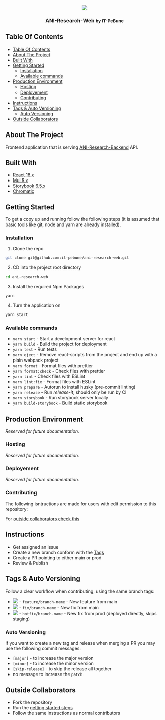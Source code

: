 <p align="center">
  <a href="">
    <img src="https://integritatepebune.ro/_next/image?url=%2Fimages%2Fprofile.png&w=384&q=75">
  </a>

  <h3 align="center">
    ANI-Research-Web
    <small>by IT-PeBune</small>
  </h3>

   <!-- <p align="center">
      <a href="#"><strong>Explore the API documentation »</strong></a>
    </p> -->
</p>

## Table Of Contents

- [Table Of Contents](#table-of-contents)
- [About The Project](#about-the-project)
- [Built With](#built-with)
- [Getting Started](#getting-started)
  - [Installation](#installation)
  - [Available commands](#available-commands)
- [Production Environment](#production-environment)
  - [Hosting](#hosting)
  - [Deployement](#deployement)
  - [Contributing](#contributing)
- [Instructions](#instructions)
- [Tags & Auto Versioning](#tags--auto-versioning)
  - [Auto Versioning](#auto-versioning)
- [Outside Collaborators](#outside-collaborators)

## About The Project

Frontend application that is serving [ANI-Research-Backend](https://github.com/it-pebune/ani-research-backend) API.

## Built With

- [React 18.x](https://17.reactjs.org/)
- [Mui 5.x](https://mui.com/material-ui/getting-started/installation/)
- [Storybook 6.5.x](https://storybook.js.org/docs/6.5/react/get-started/introduction)
- [Chromatic](https://www.chromatic.com)

## Getting Started

To get a copy up and running follow the following steps (it is assumed that basic tools like git, node and yarn are already installed).

### Installation

1. Clone the repo

```sh
git clone git@github.com:it-pebune/ani-research-web.git
```

2. CD into the project root directory

```sh
cd ani-research-web
```

3. Install the required Npm Packages

```sh
yarn
```

4. Turn the application on

```sh
yarn start
```

### Available commands

- `yarn start` - Start a development server for react
- `yarn build` - Build the project for deployment
- `yarn test` - Run tests
- `yarn eject` - Remove react-scripts from the project and end up with a plain webpack project
- `yarn format` - Format files with prettier
- `yarn format:check` - Check files with prettier
- `yarn lint` - Check files with ESLint
- `yarn lint:fix` - Format files with ESLint
- `yarn prepare` - Autorun to install husky (pre-commit linting)
- `yarn release` - Run _release-it_, should only be run by CI
- `yarn storybook` - Run storybook server locally
- `yarn build-storybook` - Build static storybook

## Production Environment

_Reserved for future documentation._

### Hosting

_Reserved for future documentation._

### Deployement

_Reserved for future documentation._

### Contributing

The following isntructions are made for users with edit permission to this repository:

For [outside collaborators check this](#outside-collaborators)

## Instructions

- Get assigned an issue
- Create a new branch conform with the [Tags](#tags)
- Create a PR pointing to either main or prod
- Review & Publish

## Tags & Auto Versioning

Follow a clear workflow when contributing, using the same branch tags:

- ![](https://img.shields.io/badge/-feature-5319e7) - `feature/branch-name` - New feature from main
- ![](https://img.shields.io/badge/-fix-d93f0b) - `fix/branch-name` - New fix from main
- ![](https://img.shields.io/badge/-hotfix-b60205) - `hotfix/branch-name` - New fix from prod (deployed directly, skips staging)

### Auto Versioning

If you want to create a new tag and release when merging a PR you may use the following commit messages:

- `[major]` - to increase the major version
- `[minor]` - to increase the minor version
- `[skip-release]` - to skip the release all together
- no message to increase the `patch`

## Outside Collaborators

- Fork the repository
- Run the [getting started steps](#getting-started)
- Follow the same instructions as normal contributors
